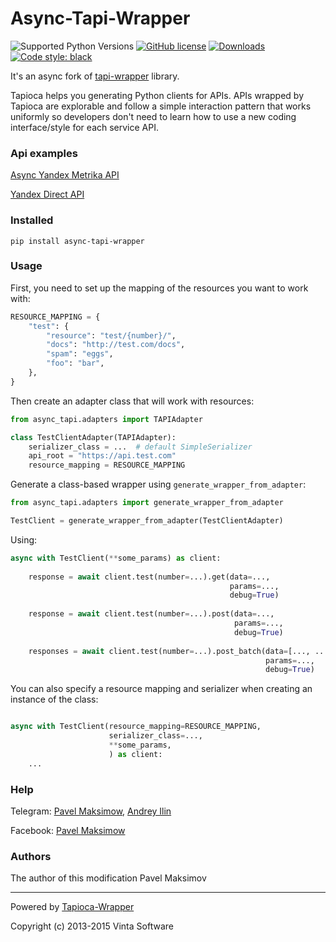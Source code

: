 # Async-Tapi-Wrapper
![Supported Python Versions](https://img.shields.io/static/v1?label=python&message=>=3.6&color=blue)
[![GitHub license](https://img.shields.io/badge/license-MIT-green.svg)](https://raw.githubusercontent.com/vintasoftware/tapioca-wrapper/master/LICENSE)
[![Downloads](https://pepy.tech/badge/tapi-wrapper)](https://pepy.tech/project/tapi-yandex-metrika)
<a href="https://github.com/psf/black"><img alt="Code style: black" src="https://img.shields.io/badge/code%20style-black-000000.svg"></a>

It's an async fork of [tapi-wrapper](https://github.com/pavelmaksimov/tapi-wrapper) library.

Tapioca helps you generating Python clients for APIs.
APIs wrapped by Tapioca are explorable and follow a simple interaction pattern that works uniformly so developers don't need to learn how to use a new coding interface/style for each service API.


### Api examples
[Async Yandex Metrika API](https://github.com/ilindrey/async-tapi-yandex-metrika)

[Yandex Direct API](https://github.com/pavelmaksimov/tapi-yandex-direct)


### Installed
    pip install async-tapi-wrapper

### Usage

First, you need to set up the mapping of the resources you want to work with:

```python
RESOURCE_MAPPING = {
    "test": {
        "resource": "test/{number}/",
        "docs": "http://test.com/docs",
        "spam": "eggs",
        "foo": "bar",
    },
}
```

Then create an adapter class that will work with resources:
```python
from async_tapi.adapters import TAPIAdapter

class TestClientAdapter(TAPIAdapter):
    serializer_class = ...  # default SimpleSerializer
    api_root = "https://api.test.com"
    resource_mapping = RESOURCE_MAPPING
```

Generate a class-based wrapper using `generate_wrapper_from_adapter`:
```python
from async_tapi.adapters import generate_wrapper_from_adapter

TestClient = generate_wrapper_from_adapter(TestClientAdapter)
```

Using:

```python
async with TestClient(**some_params) as client:
    
    response = await client.test(number=...).get(data=..., 
                                                 params=...,
                                                 debug=True)
    
    response = await client.test(number=...).post(data=..., 
                                                  params=..., 
                                                  debug=True)
    
    responses = await client.test(number=...).post_batch(data=[..., ...], 
                                                         params=..., 
                                                         debug=True)
```

You can also specify a resource mapping and serializer when creating an instance of the class:
```python

async with TestClient(resource_mapping=RESOURCE_MAPPING, 
                      serializer_class=..., 
                      **some_params,
                      ) as client:
    ...
```

### Help
Telegram: [Pavel Maksimow](https://t.me/pavel_maksimow), [Andrey Ilin](https://t.me/ilindrey)

Facebook: [Pavel Maksimow](https://www.facebook.com/pavel.maksimow)

### Authors
The author of this modification Pavel Maksimov
___
Powered by [Tapioca-Wrapper](https://github.com/vintasoftware/tapi-wrapper)

Copyright (c) 2013-2015 Vinta Software